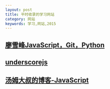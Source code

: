 ```yaml
---
layout: post
title: 平时收录的学习网站
category: 网站
keywords: 学习,网站,2015
---
```


## [廖雪峰JavaScript，Git，Python](http://www.liaoxuefeng.com/)

## [underscorejs](http://underscorejs.org/#arrays)

## [汤姆大叔的博客-JavaScript](http://www.cnblogs.com/TomXu/archive/2011/12/15/2288411.html)


